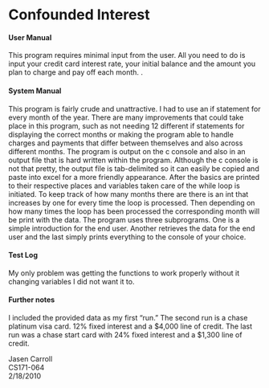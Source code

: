 # Confounded Interest

#### User Manual
	
This program requires minimal input from the user. All you need to do is input your credit card interest rate, your initial balance and the amount you plan to charge and pay off each month. .  

#### System Manual 

This program is fairly crude and unattractive. 	 I had to use an if statement for every month of the year. There are many improvements that could take place in this program, such as not needing 12 different if statements for displaying the correct months or making the program able to handle charges and payments that differ between themselves and also across different months. The program is output on the c console and also in an output file that is hard written within the program. Although the c console is not that pretty, the output file is tab-delimited so it can easily be copied and paste into excel for a more friendly appearance. After the basics are printed to their respective places and variables taken care of the while loop is initiated. To keep track of how many months there are there is an int that increases by one for every time the loop is processed. Then depending on how many times the loop has been processed the corresponding month will be print with the data. The program uses three subprograms. One is a simple introduction for the end user. Another retrieves the data for the end user and the last simply prints everything to the console of your choice.

#### Test Log

My only problem was getting the functions to work properly without it changing variables I did not want it to.

#### Further notes
	
I included the provided data as my first “run.” The second run is a chase platinum visa card. 12% fixed interest and a $4,000 line of credit. The last run was a chase start card with 24% fixed interest and a $1,300 line of credit.


Jasen Carroll\
CS171-064\
2/18/2010